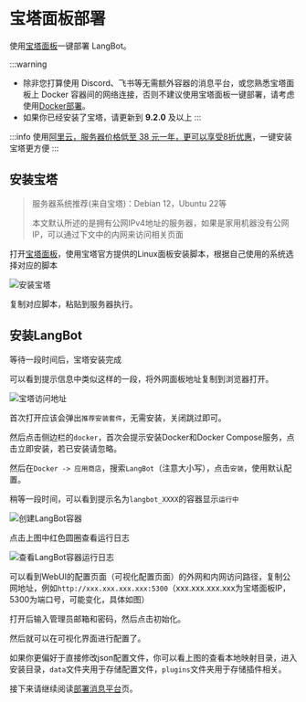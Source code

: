 # 宝塔面板部署

使用[宝塔面板](https://www.bt.cn/new/download.html?r=dk_LangBot)一键部署 LangBot。

:::warning
- 除非您打算使用 Discord、飞书等无需额外容器的消息平台，或您熟悉宝塔面板上 Docker 容器间的网络连接，否则不建议使用宝塔面板一键部署，请考虑使用[Docker部署](/zh/deploy/langbot/docker)。
- 如果你已经安装了宝塔，请更新到 **9.2.0** 及以上
:::


:::info
使用[阿里云，服务器价格低至 38 元一年，更可以享受8折优惠](https://www.aliyun.com/minisite/goods?userCode=ys4ad8gs)，一键安装宝塔更方便
:::

## 安装宝塔

> 服务器系统推荐(来自宝塔)：Debian 12，Ubuntu 22等
>
> 本文默认所述的是拥有公网IPv4地址的服务器，如果是家用机器没有公网 IP，可以通过下文中的内网来访问相关页面

打开[宝塔面板](https://www.bt.cn/new/download.html?r=dk_LangBot)，使用宝塔官方提供的Linux面板安装脚本，根据自己使用的系统选择对应的脚本

![安装宝塔](/assets/image/zh/deploy/langbot/one-click/bt_install_01.png)

复制对应脚本，粘贴到服务器执行。

## 安装LangBot

等待一段时间后，宝塔安装完成

可以看到提示信息中类似这样的一段，将外网面板地址复制到浏览器打开。

![宝塔访问地址](/assets/image/zh/deploy/langbot/one-click/bt_install_02.png)

首次打开应该会弹出`推荐安装套件`，无需安装，关闭跳过即可。

然后点击侧边栏的`docker`，首次会提示安装Docker和Docker Compose服务，点击立即安装，若已安装请忽略。

然后在`Docker -> 应用商店`，搜索`LangBot`（注意大小写），点击`安装`，使用默认配置。

稍等一段时间，可以看到提示名为`langbot_XXXX`的容器显示`运行中`

![创建LangBot容器](/assets/image/zh/deploy/langbot/one-click/bt_langbot_01.png)

点击上图中红色圆圈查看运行日志

![查看LangBot容器运行日志](/assets/image/zh/deploy/langbot/one-click/bt_langbot_02.png)

可以看到WebUI的配置页面（可视化配置页面）的外网和内网访问路径，复制公网地址，例如`http://xxx.xxx.xxx.xxx:5300`（xxx.xxx.xxx.xxx为宝塔面板IP，5300为端口号，可能变化，具体如图）

打开后输入管理员邮箱和密码，然后点击初始化。

然后就可以在可视化界面进行配置了。

如果你更偏好于直接修改json配置文件，你可以看上图的查看本地映射目录，进入安装目录，`data`文件夹用于存储配置文件，`plugins`文件夹用于存储插件相关。

接下来请继续阅读[部署消息平台](/zh/deploy/platforms/readme)页。
